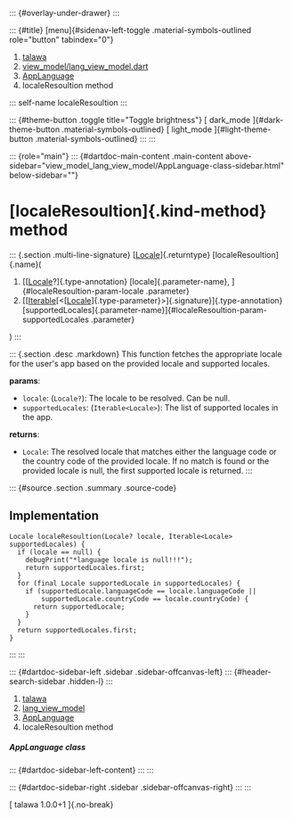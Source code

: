 ::: {#overlay-under-drawer}
:::

::: {#title}
[menu]{#sidenav-left-toggle .material-symbols-outlined role="button"
tabindex="0"}

1.  [talawa](../../index.html)
2.  [view_model/lang_view_model.dart](../../view_model_lang_view_model/)
3.  [AppLanguage](../../view_model_lang_view_model/AppLanguage-class.html)
4.  localeResoultion method

::: self-name
localeResoultion
:::

::: {#theme-button .toggle title="Toggle brightness"}
[ dark_mode ]{#dark-theme-button .material-symbols-outlined} [
light_mode ]{#light-theme-button .material-symbols-outlined}
:::
:::

::: {role="main"}
::: {#dartdoc-main-content .main-content above-sidebar="view_model_lang_view_model/AppLanguage-class-sidebar.html" below-sidebar=""}
<div>

# [localeResoultion]{.kind-method} method

</div>

::: {.section .multi-line-signature}
[[Locale](https://api.flutter.dev/flutter/dart-ui/Locale-class.html)]{.returntype}
[localeResoultion]{.name}(

1.  [[[Locale](https://api.flutter.dev/flutter/dart-ui/Locale-class.html)?]{.type-annotation}
    [locale]{.parameter-name}, ]{#localeResoultion-param-locale
    .parameter}
2.  [[[Iterable](https://api.flutter.dev/flutter/dart-core/Iterable-class.html)[\<[[Locale](https://api.flutter.dev/flutter/dart-ui/Locale-class.html)]{.type-parameter}\>]{.signature}]{.type-annotation}
    [supportedLocales]{.parameter-name}]{#localeResoultion-param-supportedLocales
    .parameter}

)
:::

::: {.section .desc .markdown}
This function fetches the appropriate locale for the user\'s app based
on the provided locale and supported locales.

**params**:

-   `locale`: (`Locale?`): The locale to be resolved. Can be null.
-   `supportedLocales`: (`Iterable<Locale>`): The list of supported
    locales in the app.

**returns**:

-   `Locale`: The resolved locale that matches either the language code
    or the country code of the provided locale. If no match is found or
    the provided locale is null, the first supported locale is returned.
:::

::: {#source .section .summary .source-code}
## Implementation

``` language-dart
Locale localeResoultion(Locale? locale, Iterable<Locale> supportedLocales) {
  if (locale == null) {
    debugPrint("*language locale is null!!!");
    return supportedLocales.first;
  }
  for (final Locale supportedLocale in supportedLocales) {
    if (supportedLocale.languageCode == locale.languageCode ||
        supportedLocale.countryCode == locale.countryCode) {
      return supportedLocale;
    }
  }
  return supportedLocales.first;
}
```
:::
:::

::: {#dartdoc-sidebar-left .sidebar .sidebar-offcanvas-left}
::: {#header-search-sidebar .hidden-l}
:::

1.  [talawa](../../index.html)
2.  [lang_view_model](../../view_model_lang_view_model/)
3.  [AppLanguage](../../view_model_lang_view_model/AppLanguage-class.html)
4.  localeResoultion method

##### AppLanguage class

::: {#dartdoc-sidebar-left-content}
:::
:::

::: {#dartdoc-sidebar-right .sidebar .sidebar-offcanvas-right}
:::
:::

[ talawa 1.0.0+1 ]{.no-break}
